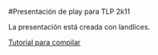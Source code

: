 #Presentación de play para TLP 2k11

La presentación está creada con landlices.

[Tutorial para compilar](http://axelhzf.tumblr.com/post/6686047814/landslide)
